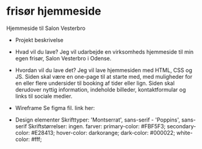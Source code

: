 # frisør hjemmeside
Hjemmeside til Salon Vesterbro

- Projekt beskrivelse

- Hvad vil du lave?
Jeg vil udarbejde en virksomheds hjemmeside til min egen frisør, Salon Vesterbro i Odense.

- Hvordan vil du lave det?
Jeg vil lave hjemmesiden med HTML, CSS og JS. 
Siden skal være en one-page til at starte med, med muligheder for en eller flere undersider til booking af tider eller lign.
Siden skal derudover nyttig information, indeholde billeder, kontaktformular og links til sociale medier. 

- Wireframe
Se figma fil. link her:

- Design elementer
Skrifttyper: 'Montserrat', sans-serif - 'Poppins', sans-serif
Skriftstørrelser: ingen. 
farver:
primary-color: #FBF5F3;
secondary-color: #E28413;
hover-color: darkorange;
dark-color: #000022;
white-color: #fff;


